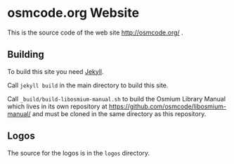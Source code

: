 
# osmcode.org Website

This is the source code of the web site http://osmcode.org/ .

## Building

To build this site you need [Jekyll](http://jekyllrb.com/).

Call ```jekyll build``` in the main directory to build this site.

Call ```_build/build-libosmium-manual.sh``` to build the Osmium
Library Manual which lives in its own repository at
<https://github.com/osmcode/libosmium-manual/> and must be cloned
in the same directory as this repository.

## Logos

The source for the logos is in the `logos` directory.

